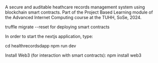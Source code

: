 A secure and auditable heathcare records management system using blockchain smart contracts. Part of the Project Based Learning module of the Advanced Internet Computing course at the TUHH, SoSe, 2024.

truffle migrate --reset for deploying smart contracts

In order to start the nextjs application, type:

cd healthrecordsdapp
npm run dev

Install Web3 (for interaction with smart contracts):
npm install web3


